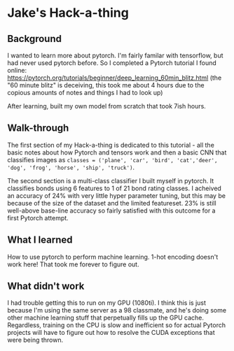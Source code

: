 # Jake's Hack-a-thing

## Background

I wanted to learn more about pytorch. I'm fairly familar with tensorflow, but had never used pytorch before. So I completed a Pytorch tutorial I found online: https://pytorch.org/tutorials/beginner/deep_learning_60min_blitz.html
(the "60 minute blitz" is deceiving, this took me about 4 hours due to the copious amounts of notes and things I had to look up)

After learning, built my own model from scratch that took 7ish hours.

## Walk-through

The first section of my Hack-a-thing is dedicated to this tutorial - all the basic notes about how Pytorch and tensors work and then a basic CNN that classifies images as `classes = ('plane', 'car', 'bird', 'cat','deer', 'dog', 'frog', 'horse', 'ship', 'truck')`.

The second section is a multi-class classifier I built myself in pytorch. It classifies bonds using 6 features to 1 of 21 bond rating classes. I acheived an accuracy of 24% with very little hyper parameter tuning, but this may be because of the size of the dataset and the limited featureset. 23% is still well-above base-line accuracy so fairly satisfied with this outcome for a first Pytorch attempt.

## What I learned

How to use pytorch to perform machine learning. 1-hot encoding doesn't work here! That took me forever to figure out.

## What didn't work

I had trouble getting this to run on my GPU (1080ti). I think this is just because I'm using the same server as a 98 classmate, and he's doing some other machine learning stuff that perpetually fills up the GPU cache. Regardless, training on the CPU is slow and inefficient so for actual Pytorch projects will have to figure out how to resolve the CUDA exceptions that were being thrown.
